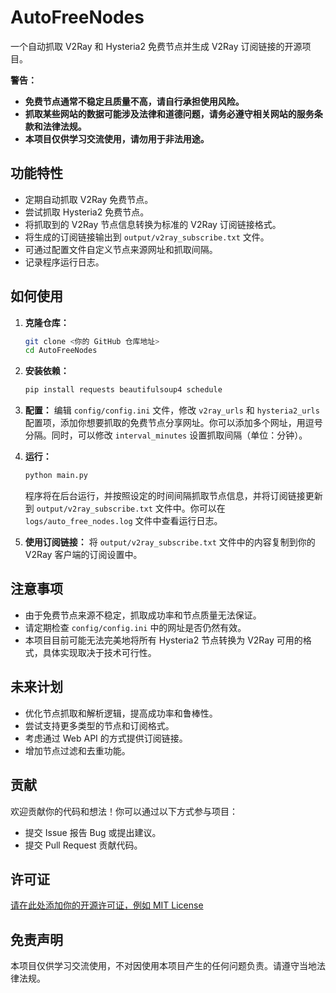 # AutoFreeNodes

一个自动抓取 V2Ray 和 Hysteria2 免费节点并生成 V2Ray 订阅链接的开源项目。

**警告：**

* **免费节点通常不稳定且质量不高，请自行承担使用风险。**
* **抓取某些网站的数据可能涉及法律和道德问题，请务必遵守相关网站的服务条款和法律法规。**
* **本项目仅供学习交流使用，请勿用于非法用途。**

## 功能特性

* 定期自动抓取 V2Ray 免费节点。
* 尝试抓取 Hysteria2 免费节点。
* 将抓取到的 V2Ray 节点信息转换为标准的 V2Ray 订阅链接格式。
* 将生成的订阅链接输出到 `output/v2ray_subscribe.txt` 文件。
* 可通过配置文件自定义节点来源网址和抓取间隔。
* 记录程序运行日志。

## 如何使用

1.  **克隆仓库：**
    ```bash
    git clone <你的 GitHub 仓库地址>
    cd AutoFreeNodes
    ```

2.  **安装依赖：**
    ```bash
    pip install requests beautifulsoup4 schedule
    ```

3.  **配置：**
    编辑 `config/config.ini` 文件，修改 `v2ray_urls` 和 `hysteria2_urls` 配置项，添加你想要抓取的免费节点分享网址。你可以添加多个网址，用逗号分隔。同时，可以修改 `interval_minutes` 设置抓取间隔（单位：分钟）。

4.  **运行：**
    ```bash
    python main.py
    ```
    程序将在后台运行，并按照设定的时间间隔抓取节点信息，并将订阅链接更新到 `output/v2ray_subscribe.txt` 文件中。你可以在 `logs/auto_free_nodes.log` 文件中查看运行日志。

5.  **使用订阅链接：**
    将 `output/v2ray_subscribe.txt` 文件中的内容复制到你的 V2Ray 客户端的订阅设置中。

## 注意事项

* 由于免费节点来源不稳定，抓取成功率和节点质量无法保证。
* 请定期检查 `config/config.ini` 中的网址是否仍然有效。
* 本项目目前可能无法完美地将所有 Hysteria2 节点转换为 V2Ray 可用的格式，具体实现取决于技术可行性。

## 未来计划

* 优化节点抓取和解析逻辑，提高成功率和鲁棒性。
* 尝试支持更多类型的节点和订阅格式。
* 考虑通过 Web API 的方式提供订阅链接。
* 增加节点过滤和去重功能。

## 贡献

欢迎贡献你的代码和想法！你可以通过以下方式参与项目：

* 提交 Issue 报告 Bug 或提出建议。
* 提交 Pull Request 贡献代码。

## 许可证

[请在此处添加你的开源许可证，例如 MIT License](LICENSE)

## 免责声明

本项目仅供学习交流使用，不对因使用本项目产生的任何问题负责。请遵守当地法律法规。
